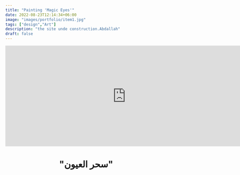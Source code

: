 ```yaml
---
title: "Painting 'Magic Eyes'"
date: 2022-08-23T12:14:34+06:00
image: "images/portfolio/item1.jpg"
tags: ["design","Art"]
description: "the site unde construction.Abdallah"
draft: false
---
```

<iframe width="750" height="315" src="https://www.youtube.com/embed/cG-Mn5Vjw64" title="YouTube video player" frameborder="0" allow="accelerometer; autoplay; clipboard-write; encrypted-media; gyroscope; picture-in-picture" allowfullscreen></iframe>



<h1 style="text-align: center;">"سحر العيون"</h1>
